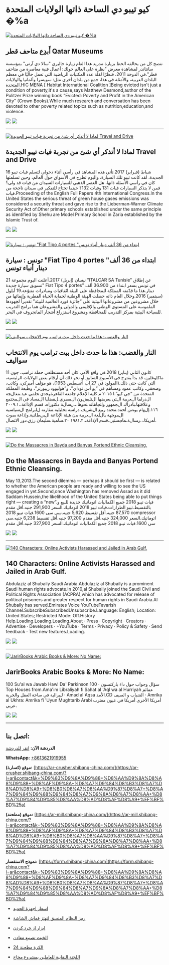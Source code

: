 # كيو تيبو دي الساحة ذاتها الولايات المتحدة �%a

<a href="https://swt.shibang-china.com/?l=ar&img&k=%D9%83%D9%8A%D9%88+%D8%AA%D9%8A%D8%A8%D9%88+%D8%AF%D9%8A+%D8%A7%D9%84%D8%B3%D8%A7%D8%AD%D8%A9+%D8%B0%D8%A7%D8%AA%D9%87%D8%A7+%D8%A7%D9%84%D9%88%D9%84%D8%A7%D9%8A%D8%A7%D8%AA+%D8%A7%D9%84%D9%85%D8%AA%D8%AD%D8%AF%D8%A9+%EF%BF%BD%25a" target="_blank">![كيو تيبو دي الساحة ذاتها الولايات المتحدة �%a](http://static.shibang-china.com/all-800x300/1403.jpg)</a>

## أَبدِع متاحف قطر Qatar Museums
ننصح كل من يحالفه الحظ بزيارة مدريد هذا العام زيارة جاليري &quot;سالا دي آرتي&quot; بمؤسسة سانتاندر لمشاهدة معرض &quot;نظرة على العالم حولك: أعمال فنية معاصرة من متاحف قطر&quot;.في الدوحة 2011، فنظرًا لقلة عدد المكتبات الرياضية التي تعمل حاليًا في معظم البلدان العربية، والأمثلة في هذا، جمع من بلدان أخرى مثل: سويسرا وألمانيا والولايات المتحدة.HIC MENA [ Habitat International Coalition ]Being evicted isn&#39;t just a condition of poverty,it&#39;s a cause,says Matthew Desmond,author of the Pulitzer Prize winning book &quot;Evicted: Poverty and Profit in the American City&quot; (Crown Books).While much research and conversation has been devoted to other poverty related topics such as nutrition,education,and violence.


<a href="https://whatsapp.shibangsoft.com/WhatsApp.php" target="_blank" title="WhatsApp">![](http://static.shibang-china.com/icon/whatsapp.png)</a> <a href="https://swt.shibang-china.com/?l=ar&icon&k=%D9%83%D9%8A%D9%88+%D8%AA%D9%8A%D8%A8%D9%88+%D8%AF%D9%8A+%D8%A7%D9%84%D8%B3%D8%A7%D8%AD%D8%A9+%D8%B0%D8%A7%D8%AA%D9%87%D8%A7+%D8%A7%D9%84%D9%88%D9%84%D8%A7%D9%8A%D8%A7%D8%AA+%D8%A7%D9%84%D9%85%D8%AA%D8%AD%D8%AF%D8%A9+%EF%BF%BD%25a" target="_blank">![](http://static.shibang-china.com/icon/chat-ar.png)</a>

---

<a href="https://swt.shibang-china.com/?l=ar&img&k=%D9%83%D9%8A%D9%88+%D8%AA%D9%8A%D8%A8%D9%88+%D8%AF%D9%8A+%D8%A7%D9%84%D8%B3%D8%A7%D8%AD%D8%A9+%D8%B0%D8%A7%D8%AA%D9%87%D8%A7+%D8%A7%D9%84%D9%88%D9%84%D8%A7%D9%8A%D8%A7%D8%AA+%D8%A7%D9%84%D9%85%D8%AA%D8%AD%D8%AF%D8%A9+%EF%BF%BD%25a" target="_blank">![لماذا لا أتذكر أي شئ من تجربة فيات تيبو الجديدة Travel and Drive](http://static.shibang-china.com/all-800x300/183.jpg)</a>

## لماذا لا أتذكر أي شئ من تجربة فيات تيبو الجديدة Travel and Drive
16 شباط (فبراير) 2017.تأتي هذه المشاهد في رأسي أثناء دخولي لتسلم فيات تيبو الجديدة، لقد كانت تيبو تلك السيارة، واليوم تطرح في الأسواق حول العالم، وحين تسلمتها كان في رأسي الأسئلة ذاتها، هل العصر الذهبي للسيارات السيدان من فيات قد ولى؟ فمن لا يتذكر السيارات فيات 131 وفيات 132؟ حينما تحتاج للتفكير في سيدان ناجحة من فيات.Proceeding of the English Full Papers 4th International Congress.In the United States the serious threat of green house gases emissions was considered a security threat and gave rise to the Lieberman‐Warner Climate Security Act of.Other primary schools established under the same principle as identified by Shehu are Model Primary School in Zaria established by the Islamic Trust of.


<a href="https://whatsapp.shibangsoft.com/WhatsApp.php" target="_blank" title="WhatsApp">![](http://static.shibang-china.com/icon/whatsapp.png)</a> <a href="https://swt.shibang-china.com/?l=ar&icon&k=%D9%83%D9%8A%D9%88+%D8%AA%D9%8A%D8%A8%D9%88+%D8%AF%D9%8A+%D8%A7%D9%84%D8%B3%D8%A7%D8%AD%D8%A9+%D8%B0%D8%A7%D8%AA%D9%87%D8%A7+%D8%A7%D9%84%D9%88%D9%84%D8%A7%D9%8A%D8%A7%D8%AA+%D8%A7%D9%84%D9%85%D8%AA%D8%AD%D8%AF%D8%A9+%EF%BF%BD%25a" target="_blank">![](http://static.shibang-china.com/icon/chat-ar.png)</a>

---

<a href="https://swt.shibang-china.com/?l=ar&img&k=%D9%83%D9%8A%D9%88+%D8%AA%D9%8A%D8%A8%D9%88+%D8%AF%D9%8A+%D8%A7%D9%84%D8%B3%D8%A7%D8%AD%D8%A9+%D8%B0%D8%A7%D8%AA%D9%87%D8%A7+%D8%A7%D9%84%D9%88%D9%84%D8%A7%D9%8A%D8%A7%D8%AA+%D8%A7%D9%84%D9%85%D8%AA%D8%AD%D8%AF%D8%A9+%EF%BF%BD%25a" target="_blank">![تونس : سيارة &quot;Fiat Tipo 4 portes &quot;ابتداء من 36 ألف دينار أنباء تونس](http://static.shibang-china.com/all-800x300/931.jpg)</a>

## تونس : سيارة &quot;Fiat Tipo 4 portes &quot;ابتداء من 36 ألف دينار أنباء تونس
21 نيسان (إبريل) 2017.أعلنت اليوم مجموعة &quot;ITALCAR SA Tunisie&quot; عن إطلاق تسويق سيارة جديدة&quot; Fiat Tipo 4 portes&quot; في تونس بسعر ابتداء من 36.900 ألف دينار.هذا ما قدّمته المملكة للمحافظة على البيئة.اتّفاقيات ومبادرات متنوّعة.19 أيلول (سبتمبر) 2016.وخلال العام ذاته حصلت الهيئة الوطنية لحماية الحياة الفطرية وإنمائها من خلال مشروعين من مشروعاتها البيئية على “جائزة فورد العالمية للبيئة” تقديراً لجهودها الملموسة على المستوى الوطني والإقليمي والدولي,والمشروعان هما برامج التدريب للسياحة البيئية بمركز التدريب للمحافظة ومشروع استزراع أشجار المانجروف في البحر.


<a href="https://whatsapp.shibangsoft.com/WhatsApp.php" target="_blank" title="WhatsApp">![](http://static.shibang-china.com/icon/whatsapp.png)</a> <a href="https://swt.shibang-china.com/?l=ar&icon&k=%D9%83%D9%8A%D9%88+%D8%AA%D9%8A%D8%A8%D9%88+%D8%AF%D9%8A+%D8%A7%D9%84%D8%B3%D8%A7%D8%AD%D8%A9+%D8%B0%D8%A7%D8%AA%D9%87%D8%A7+%D8%A7%D9%84%D9%88%D9%84%D8%A7%D9%8A%D8%A7%D8%AA+%D8%A7%D9%84%D9%85%D8%AA%D8%AD%D8%AF%D8%A9+%EF%BF%BD%25a" target="_blank">![](http://static.shibang-china.com/icon/chat-ar.png)</a>

---

<a href="https://swt.shibang-china.com/?l=ar&img&k=%D9%83%D9%8A%D9%88+%D8%AA%D9%8A%D8%A8%D9%88+%D8%AF%D9%8A+%D8%A7%D9%84%D8%B3%D8%A7%D8%AD%D8%A9+%D8%B0%D8%A7%D8%AA%D9%87%D8%A7+%D8%A7%D9%84%D9%88%D9%84%D8%A7%D9%8A%D8%A7%D8%AA+%D8%A7%D9%84%D9%85%D8%AA%D8%AD%D8%AF%D8%A9+%EF%BF%BD%25a" target="_blank">![النار والغضب: هذا ما حدث داخل بيت ترامب يوم الانتخاب سواليف](http://static.shibang-china.com/all-800x300/772.jpg)</a>

## النار والغضب: هذا ما حدث داخل بيت ترامب يوم الانتخاب سواليف
11 كانون الثاني (يناير) 2018.في واقع الأمر، كان أحد مستطلعي حملة ترامب، جون ماكلوغلين، قد بدأ يقترح في الأسبوع السابق أو نحو ذلك أن أرقام بعض الولايات الرئيسية، التي كانت حتى ذلك.(المولود في 27 آب أغسطس 1953)، هو مؤلف أميركي، وكاتب، وصحفي، وكاتب عمود ومساهم في “يو أس توداي”، و”هوليوود ريبورتر”، وطبعة المملكة المتحدة من “جي كيو”.ا ٢٠١٥ م كلية الإعلام جامعة القاهرةوﺠدي ﺤﻠﻤﻲ ﻋﻴد.ﻤﻌﺎﻝﺠﺔ اﻝدراﻤﺎ اﻝﻌرﺒﻴﺔ اﻝﺘﻲ ﻴﻌرﻀﻬﺎ اﻝﺘﻠﻴﻔزﻴون اﻝﻤﺼري.ﻝﻘﻀﺎﻴﺎ اﻝﻔﺴﺎد ﻓﻲ اﻝﻤﺠﺘﻤﻊ وﻋﻼﻗﺘﻬﺎ.ﺒﺎدراك اﻝﺠﻤﻬور واﺘﺠﺎﻫﺎﺘﻪ ﻨﺤوﻫﺎ.،.رﺴﺎﻝﺔ دﻜﺘوراﻩ، ﻗﺴم اﻹذاﻋﺔ،.٢٠٠٩.١ ١١٦.إﻝﻬﺎم ﻴوﻨس أﺤﻤد.ﻤﺤﻤد رﺒﻴﻊ اﻝﺸرﻴف.دراﺴﺔ ﺘﺤﻠﻴﻠﻴﺔ ﻤﻘﺎرﻨﺔ ﻝﻠﺒراﻤﺞ اﻝﺴﻴﺎﺴﻴﺔ اﻝﻤوﺠﻬﺔ ﺒﺎﻝﻠﻐﺔ اﻝﻌرﺒﻴﺔ ﻤن ﻫﻴﺌﺔ اﻹذاﻋﺔ اﻝﺒرﻴطﺎﻨﻴﺔ.وإذاﻋﺔ ﺼوت أﻤرﻴﻜﺎ.،.رﺴﺎﻝﺔ.ﻤﺎﺠﺴﺘﻴر،.ﻗﺴم اﻹذاﻋﺔ،.١٩٨١.٢ ٢٠.ﺴﺎﻤﻴﺔ ﺴﻠﻴﻤﺎن رزق.دور اﻻﺘﺼﺎل.


<a href="https://whatsapp.shibangsoft.com/WhatsApp.php" target="_blank" title="WhatsApp">![](http://static.shibang-china.com/icon/whatsapp.png)</a> <a href="https://swt.shibang-china.com/?l=ar&icon&k=%D9%83%D9%8A%D9%88+%D8%AA%D9%8A%D8%A8%D9%88+%D8%AF%D9%8A+%D8%A7%D9%84%D8%B3%D8%A7%D8%AD%D8%A9+%D8%B0%D8%A7%D8%AA%D9%87%D8%A7+%D8%A7%D9%84%D9%88%D9%84%D8%A7%D9%8A%D8%A7%D8%AA+%D8%A7%D9%84%D9%85%D8%AA%D8%AD%D8%AF%D8%A9+%EF%BF%BD%25a" target="_blank">![](http://static.shibang-china.com/icon/chat-ar.png)</a>

---

<a href="https://swt.shibang-china.com/?l=ar&img&k=%D9%83%D9%8A%D9%88+%D8%AA%D9%8A%D8%A8%D9%88+%D8%AF%D9%8A+%D8%A7%D9%84%D8%B3%D8%A7%D8%AD%D8%A9+%D8%B0%D8%A7%D8%AA%D9%87%D8%A7+%D8%A7%D9%84%D9%88%D9%84%D8%A7%D9%8A%D8%A7%D8%AA+%D8%A7%D9%84%D9%85%D8%AA%D8%AD%D8%AF%D8%A9+%EF%BF%BD%25a" target="_blank">![Do the Massacres in Bayda and Banyas Portend Ethnic Cleansing.](http://static.shibang-china.com/all-800x300/30.jpg)</a>

## Do the Massacres in Bayda and Banyas Portend Ethnic Cleansing.
May 13,2013.The second dilemma — perhaps it should be first — is related to whether the American people are ready and willing to see the US engaged in yet.Second,once Washington has removed Assad as it did Saddam Hussein,the likelihood of the United States being able to put things right — creating a “new”.فيات تيبو 2018 جميع الكماليات اتوماتيك جديدة للبيع و بالتقسيط.تيبو الطرازات.فيات تيبو 2018 اتوماتيك.السعر 291,900 جنيه.أقل مقدم 87,570 جنيه.أقل تقسيط 5,620 جنيه.سى سى 1600.فيات تيبو 2018 compressor اتوماتيك.السعر 324,000 جنيه.أقل مقدم 97,200 جنيه.أقل تقسيط 6,238 جنيه.سى سى 1600.فيات تيبو 2018 جميع الكماليات اتوماتيك.السعر 327,900 جنيه.أقل مقدم


<a href="https://whatsapp.shibangsoft.com/WhatsApp.php" target="_blank" title="WhatsApp">![](http://static.shibang-china.com/icon/whatsapp.png)</a> <a href="https://swt.shibang-china.com/?l=ar&icon&k=%D9%83%D9%8A%D9%88+%D8%AA%D9%8A%D8%A8%D9%88+%D8%AF%D9%8A+%D8%A7%D9%84%D8%B3%D8%A7%D8%AD%D8%A9+%D8%B0%D8%A7%D8%AA%D9%87%D8%A7+%D8%A7%D9%84%D9%88%D9%84%D8%A7%D9%8A%D8%A7%D8%AA+%D8%A7%D9%84%D9%85%D8%AA%D8%AD%D8%AF%D8%A9+%EF%BF%BD%25a" target="_blank">![](http://static.shibang-china.com/icon/chat-ar.png)</a>

---

<a href="https://swt.shibang-china.com/?l=ar&img&k=%D9%83%D9%8A%D9%88+%D8%AA%D9%8A%D8%A8%D9%88+%D8%AF%D9%8A+%D8%A7%D9%84%D8%B3%D8%A7%D8%AD%D8%A9+%D8%B0%D8%A7%D8%AA%D9%87%D8%A7+%D8%A7%D9%84%D9%88%D9%84%D8%A7%D9%8A%D8%A7%D8%AA+%D8%A7%D9%84%D9%85%D8%AA%D8%AD%D8%AF%D8%A9+%EF%BF%BD%25a" target="_blank">![140 Characters: Online Activists Harassed and Jailed in Arab Gulf.](http://static.shibang-china.com/all-800x300/336.jpg)</a>

## 140 Characters: Online Activists Harassed and Jailed in Arab Gulf.
Abdulaziz al Shubaily Saudi Arabia.Abdulaziz al Shubaily is a prominent Saudi human rights advocate.In 2010,al Shubaily joined the Saudi Civil and Political Rights Association (ACPRA),which has advocated for release of political prisoners and greater respect for human rights in Saudi Arabia.Al Shubaily has served.Emirates Voice YouTubeTavarish Channel.SubscribeSubscribedUnsubscribe.Language: English; Location: United States; Restricted Mode: Off.History Help.Loading.Loading.Loading.About &middot; Press &middot; Copyright &middot; Creators &middot; Advertise &middot; Developers &middot; +YouTube &middot; Terms &middot; Privacy &middot; Policy &amp; Safety &middot; Send feedback &middot; Test new features.Loading.


<a href="https://whatsapp.shibangsoft.com/WhatsApp.php" target="_blank" title="WhatsApp">![](http://static.shibang-china.com/icon/whatsapp.png)</a> <a href="https://swt.shibang-china.com/?l=ar&icon&k=%D9%83%D9%8A%D9%88+%D8%AA%D9%8A%D8%A8%D9%88+%D8%AF%D9%8A+%D8%A7%D9%84%D8%B3%D8%A7%D8%AD%D8%A9+%D8%B0%D8%A7%D8%AA%D9%87%D8%A7+%D8%A7%D9%84%D9%88%D9%84%D8%A7%D9%8A%D8%A7%D8%AA+%D8%A7%D9%84%D9%85%D8%AA%D8%AD%D8%AF%D8%A9+%EF%BF%BD%25a" target="_blank">![](http://static.shibang-china.com/icon/chat-ar.png)</a>

---

<a href="https://swt.shibang-china.com/?l=ar&img&k=%D9%83%D9%8A%D9%88+%D8%AA%D9%8A%D8%A8%D9%88+%D8%AF%D9%8A+%D8%A7%D9%84%D8%B3%D8%A7%D8%AD%D8%A9+%D8%B0%D8%A7%D8%AA%D9%87%D8%A7+%D8%A7%D9%84%D9%88%D9%84%D8%A7%D9%8A%D8%A7%D8%AA+%D8%A7%D9%84%D9%85%D8%AA%D8%AD%D8%AF%D8%A9+%EF%BF%BD%25a" target="_blank">![JarirBooks Arabic Books &amp; More: No Name:](http://static.shibang-china.com/all-800x300/393.jpg)</a>

## JarirBooks Arabic Books &amp; More: No Name:
100 Su&#39;al wa Jawab Hawl Da&#39; Parkinson سؤال وجواب حول داء باركنسون &middot; 100 Top Houses from.Ama&#39;im Libraliyah fi Sahat al &#39;Aql wa al Hurriyah عمائم ليبرالية في ساحة العقل والحرية &middot; Amad al Aqsa الأمد.CD الشباب و الصيف &middot; Amrika al Ukhra: Amrika fi &#39;Uyun Mughtarib Arabi أمريكا الأخرى أمريكا في عيون مغترب عربي.

<a href="https://whatsapp.shibangsoft.com/WhatsApp.php" target="_blank" title="WhatsApp">![](http://static.shibang-china.com/icon/whatsapp.png)</a> <a href="https://swt.shibang-china.com/?l=ar&icon&k=%D9%83%D9%8A%D9%88+%D8%AA%D9%8A%D8%A8%D9%88+%D8%AF%D9%8A+%D8%A7%D9%84%D8%B3%D8%A7%D8%AD%D8%A9+%D8%B0%D8%A7%D8%AA%D9%87%D8%A7+%D8%A7%D9%84%D9%88%D9%84%D8%A7%D9%8A%D8%A7%D8%AA+%D8%A7%D9%84%D9%85%D8%AA%D8%AD%D8%AF%D8%A9+%EF%BF%BD%25a" target="_blank">![](http://static.shibang-china.com/icon/chat-ar.png)</a>

---
## اتصل بنا:

**الدردشة الآن:** [انقر للدردشة](https://swt.shibang-china.com?l=ar&contact&k=%D9%83%D9%8A%D9%88+%D8%AA%D9%8A%D8%A8%D9%88+%D8%AF%D9%8A+%D8%A7%D9%84%D8%B3%D8%A7%D8%AD%D8%A9+%D8%B0%D8%A7%D8%AA%D9%87%D8%A7+%D8%A7%D9%84%D9%88%D9%84%D8%A7%D9%8A%D8%A7%D8%AA+%D8%A7%D9%84%D9%85%D8%AA%D8%AD%D8%AF%D8%A9+%EF%BF%BD%25a)

**WhatsApp:**  [+8613621919955](https://whatsapp.shibangsoft.com/WhatsApp.php)

**موقع (كسارة):** [https://ar-crusher.shibang-china.com/](https://ar-crusher.shibang-china.com/?l=ar&contact&k=%D9%83%D9%8A%D9%88+%D8%AA%D9%8A%D8%A8%D9%88+%D8%AF%D9%8A+%D8%A7%D9%84%D8%B3%D8%A7%D8%AD%D8%A9+%D8%B0%D8%A7%D8%AA%D9%87%D8%A7+%D8%A7%D9%84%D9%88%D9%84%D8%A7%D9%8A%D8%A7%D8%AA+%D8%A7%D9%84%D9%85%D8%AA%D8%AD%D8%AF%D8%A9+%EF%BF%BD%25a)

**موقع (مطحنة):** [https://ar-mill.shibang-china.com/](https://ar-mill.shibang-china.com/?l=ar&contact&k=%D9%83%D9%8A%D9%88+%D8%AA%D9%8A%D8%A8%D9%88+%D8%AF%D9%8A+%D8%A7%D9%84%D8%B3%D8%A7%D8%AD%D8%A9+%D8%B0%D8%A7%D8%AA%D9%87%D8%A7+%D8%A7%D9%84%D9%88%D9%84%D8%A7%D9%8A%D8%A7%D8%AA+%D8%A7%D9%84%D9%85%D8%AA%D8%AD%D8%AF%D8%A9+%EF%BF%BD%25a)

**نموذج الاستفسار:** [https://form.shibang-china.com](https://form.shibang-china.com?l=ar&contact&k=%D9%83%D9%8A%D9%88+%D8%AA%D9%8A%D8%A8%D9%88+%D8%AF%D9%8A+%D8%A7%D9%84%D8%B3%D8%A7%D8%AD%D8%A9+%D8%B0%D8%A7%D8%AA%D9%87%D8%A7+%D8%A7%D9%84%D9%88%D9%84%D8%A7%D9%8A%D8%A7%D8%AA+%D8%A7%D9%84%D9%85%D8%AA%D8%AD%D8%AF%D8%A9+%EF%BF%BD%25a)

* [اسعار اجهزة الحديد](../22/%D8%A7%D8%B3%D8%B9%D8%A7%D8%B1%20%D8%A7%D8%AC%D9%87%D8%B2%D8%A9%20%D8%A7%D9%84%D8%AD%D8%AF%D9%8A%D8%AF.md)

* [رمز النظام المنسق لتهتز قماش الشاشة](../25/%D8%B1%D9%85%D8%B2%20%D8%A7%D9%84%D9%86%D8%B8%D8%A7%D9%85%20%D8%A7%D9%84%D9%85%D9%86%D8%B3%D9%82%20%D9%84%D8%AA%D9%87%D8%AA%D8%B2%20%D9%82%D9%85%D8%A7%D8%B4%20%D8%A7%D9%84%D8%B4%D8%A7%D8%B4%D8%A9.md)

* [ابزار از خرد کردن](../21/%D8%A7%D8%A8%D8%B2%D8%A7%D8%B1%20%D8%A7%D8%B2%20%D8%AE%D8%B1%D8%AF%20%DA%A9%D8%B1%D8%AF%D9%86.md)

* [الخبث تصنيع معادن](../21/%D8%A7%D9%84%D8%AE%D8%A8%D8%AB%20%D8%AA%D8%B5%D9%86%D9%8A%D8%B9%20%D9%85%D8%B9%D8%A7%D8%AF%D9%86.md)

* [24 الكرة مطحنة](../21/24%20%D8%A7%D9%84%D9%83%D8%B1%D8%A9%20%D9%85%D8%B7%D8%AD%D9%86%D8%A9.md)

* [اللجنة النقابية للعاملين بمشروع محاج](../21/%D8%A7%D9%84%D9%84%D8%AC%D9%86%D8%A9%20%D8%A7%D9%84%D9%86%D9%82%D8%A7%D8%A8%D9%8A%D8%A9%20%D9%84%D9%84%D8%B9%D8%A7%D9%85%D9%84%D9%8A%D9%86%20%D8%A8%D9%85%D8%B4%D8%B1%D9%88%D8%B9%20%D9%85%D8%AD%D8%A7%D8%AC.md)
